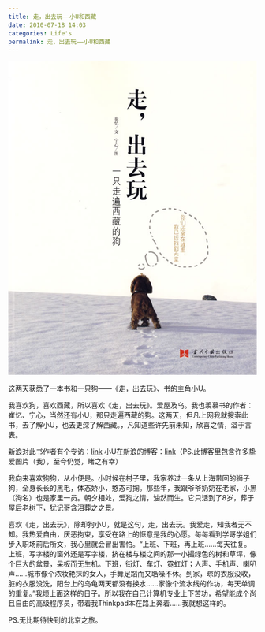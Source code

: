 ```yaml
---
title: 走，出去玩——小U和西藏
date: 2010-07-18 14:03
categories: Life's
permalink: 走，出去玩——小U和西藏
---
```


![](/image/图/走，出去玩——小U和西藏01.jpg)

这两天获悉了一本书和一只狗——《走，出去玩》、书的主角小U。

我喜欢狗，喜欢西藏，所以喜欢《走，出去玩》。爱屋及乌。我也羡慕书的作者：崔忆、宁心，当然还有小U，那只走遍西藏的狗。这两天，但凡上网我就搜索此书，去了解小U，也去更深了解西藏。，凡知道些许先前未知，欣喜之情，溢于言表。

新浪对此书作者有个专访：[link](http://book.sina.com.cn/author/subject/2010-01-11/1538265288.shtml)
小U在新浪的博客：[link](http://blog.sina.com.cn/gogogouu)（PS.此博客里包含许多挚爱图片（我），至今仍觉，睹之有幸）

我向来喜欢狗狗，从小便是。小时候在村子里，我家养过一条从上海带回的狮子狗，全身长长的黑毛，体态娇小，憨态可掬。那些年，我跟爷爷奶奶在老家，小黑（狗名）也是家里一员。朝夕相处，爱狗之情，油然而生。它只活到了8岁，葬于屋后老树下，犹记哥含泪葬之之景。

喜欢《走，出去玩》，除却狗小U，就是这句，走，出去玩。我爱走，知我者无不知。我热爱自由，厌恶拘束，享受在路上的惬意是我的心愿。每每看到学哥学姐们步入职场前后所文，我心里就会冒出害怕。“上班、下班，再上班……每天往复。上班，写字楼的窗外还是写字楼，挤在楼与楼之间的那一小撮绿色的树和草坪，像个巨大的盆景，呆板而无生机。下班，街灯、车灯、霓虹灯；人声、手机声、喇叭声……城市像个浓妆艳抹的女人，手舞足蹈而又聒噪不休。到家，晾的衣服没收，脏的衣服没洗，阳台上的乌龟两天都没有换水……家像个流水线的作坊，每天单调的重复。”我烦上面这样的日子。所以我在自己计算机专业上下苦功，希望能成个尚且自由的高级程序员，带着我Thinkpad本在路上奔着……我就想这样的。

PS.无比期待快到的北京之旅。